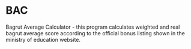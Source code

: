 # BAC
Bagrut Average Calculator -
this program calculates weighted and real bagrut average score
according to the official bonus listing shown in the ministry of education website.
